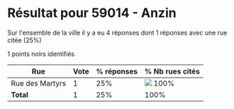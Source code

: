 # Résultat pour 59014 - Anzin

Sur l'ensemble de la ville il y a eu 4 réponses dont 1 réponses avec une rue citée (25%)

1 points noirs identifiés

| Rue | Vote | % réponses | % Nb rues cités|
|-----|------|------------|----------------|
| Rue des Martyrs | 1 | 25% | <img src="../../img/bar_100.gif" />&nbsp;100%|
| **Total** | 1 | 25% | 100%|
